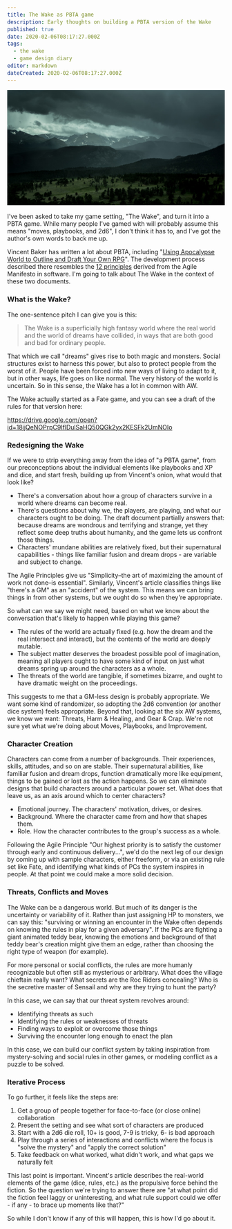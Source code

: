 ```yaml
---
title: The Wake as PBTA game
description: Early thoughts on building a PBTA version of the Wake
published: true
date: 2020-02-06T08:17:27.000Z
tags:
  - the wake
  - game design diary
editor: markdown
dateCreated: 2020-02-06T08:17:27.000Z
---
```


![Featured Image](the-wake-as-pbta-game.jpg)

I've been asked to take my game setting, "The Wake", and turn it into a PBTA game. While many people I've gamed with will probably assume this means "moves, playbooks, and 2d6", I don't think it has to, and I've got the author's own words to back me up.

Vincent Baker has written a lot about PBTA, including "[Using Apocalypse World to Outline and Draft Your Own RPG](https://lumpley.games/2019/12/30/powered-by-the-apocalypse-part-1/)". The development process described there resembles the [12 principles](https://www.agilealliance.org/agile101/12-principles-behind-the-agile-manifesto/) derived from the Agile Manifesto in software. I'm going to talk about The Wake in the context of these two documents.

### What is the Wake?

The one-sentence pitch I can give you is this:

> The Wake is a superficially high fantasy world where the real world and the world of dreams have collided, in ways that are both good and bad for ordinary people.

That which we call "dreams" gives rise to both magic and monsters. Social structures exist to harness this power, but also to protect people from the worst of it. People have been forced into new ways of living to adapt to it, but in other ways, life goes on like normal. The very history of the world is uncertain. So in this sense, the Wake has a lot in common with AW.

The Wake actually started as a Fate game, and you can see a draft of the rules for that version here:

https://drive.google.com/open?id=18jjQeNOPrpC9IflDulSaHQ50QGk2yx2KESFk2UmNOIo

### Redesigning the Wake

If we were to strip everything away from the idea of "a PBTA game", from our preconceptions about the individual elements like playbooks and XP and dice, and start fresh, building up from Vincent's onion, what would that look like?

* There's a conversation about how a group of characters survive in a world where dreams can become real.
* There's questions about why we, the players, are playing, and what our characters ought to be doing. The draft document partially answers that: because dreams are wondrous and terrifying and strange, yet they reflect some deep truths about humanity, and the game lets us confront those things.
* Characters' mundane abilities are relatively fixed, but their supernatural capabilities - things like familiar fusion and dream drops - are variable and subject to change.

The Agile Principles give us "Simplicity–the art of maximizing the amount of work not done–is essential". Similarly, Vincent's article classifies things like "there's a GM" as an "accident" of the system. This means we can bring things in from other systems, but we ought do so when they're appropriate.

So what can we say we might need, based on what we know about the conversation that's likely to happen while playing this game?

* The rules of the world are actually fixed (e.g. how the dream and the real intersect and interact), but the contents of the world are deeply mutable.
* The subject matter deserves the broadest possible pool of imagination, meaning all players ought to have some kind of input on just what dreams spring up around the characters as a whole.
* The threats of the world are tangible, if sometimes bizarre, and ought to have dramatic weight on the proceedings.

This suggests to me that a GM-less design is probably appropriate. We want some kind of randomizer, so adopting the 2d6 convention (or another dice system) feels appropriate. Beyond that, looking at the six AW systems, we know we want: Threats, Harm & Healing, and Gear & Crap. We're not sure yet what we're doing about Moves, Playbooks, and Improvement.

### Character Creation

Characters can come from a number of backgrounds. Their experiences, skills, attitudes, and so on are stable. Their supernatural abilities, like familiar fusion and dream drops, function dramatically more like equipment, things to be gained or lost as the action happens. So we can eliminate designs that build characters around a particular power set. What does that leave us, as an axis around which to center characters?

* Emotional journey. The characters' motivation, drives, or desires.
* Background. Where the character came from and how that shapes them.
* Role. How the character contributes to the group's success as a whole.

Following the Agile Principle "Our highest priority is to satisfy the customer through early and continuous delivery...", we'd do the next leg of our design by coming up with sample characters, either freeform, or via an existing rule set like Fate, and identifying what kinds of PCs the system inspires in people. At that point we could make a more solid decision.

### Threats, Conflicts and Moves

The Wake can be a dangerous world. But much of its danger is the uncertainty or variability of it. Rather than just assigning HP to monsters, we can say this: "surviving or winning an encounter in the Wake often depends on knowing the rules in play for a given adversary". If the PCs are fighting a giant animated teddy bear, knowing the emotions and background of that teddy bear's creation might give them an edge, rather than choosing the right type of weapon (for example).

For more personal or social conflicts, the rules are more humanly recognizable but often still as mysterious or arbitrary. What does the village chieftain really want? What secrets are the Roc Riders concealing? Who is the secretive master of Sensail and why are they trying to hunt the party?

In this case, we can say that our threat system revolves around:

* Identifying threats as such
* Identifying the rules or weaknesses of threats
* Finding ways to exploit or overcome those things
* Surviving the encounter long enough to enact the plan

In this case, we can build our conflict system by taking inspiration from mystery-solving and social rules in other games, or modeling conflict as a puzzle to be solved.

### Iterative Process

To go further, it feels like the steps are:

1. Get a group of people together for face-to-face (or close online) collaboration
2. Present the setting and see what sort of characters are produced
3. Start with a 2d6 die roll, 10+ is good, 7-9 is tricky, 6- is bad approach
4. Play through a series of interactions and conflicts where the focus is "solve the mystery" and "apply the correct solution"
5. Take feedback on what worked, what didn't work, and what gaps we naturally felt

This last point is important. Vincent's article describes the real-world elements of the game (dice, rules, etc.) as the propulsive force behind the fiction. So the question we're trying to answer there are "at what point did the fiction feel laggy or uninteresting, and what rule support could we offer - if any - to brace up moments like that?"

So while I don't know if any of this will happen, this is how I'd go about it.


    